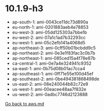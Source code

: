 
 # 10.1.9-h3
- ap-south-1: ami-0043ce11dc73d890a
- eu-north-1: ami-0201883aeb4e78853
- eu-west-3: ami-05dd125303a7bbe1b
- eu-west-2: ami-07a1c1ad7b32293cc
- eu-west-1: ami-05c2efb141a4068d5
- ap-northeast-3: ami-0cff50b01bcbdd9c5
- ap-northeast-2: ami-0e3e1f83fac3c0b7b
- ap-northeast-1: ami-085ced15a4f78e87b
- ca-central-1: ami-0e7a4e324941c9352
- sa-east-1: ami-0b75d08b01ac7cca4
- ap-southeast-1: ami-0ff71e55e100d45ef
- ap-southeast-2: ami-0be494381868498de
- us-east-2: ami-08e240044b82c72e9
- us-west-1: ami-00eacee48aa7f832e
- us-west-2: ami-0adbc7746d2123888

[Go back to aws.md](../../aws.md) 
